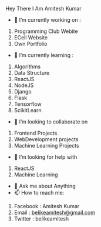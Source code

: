 Hey There
I Am Amitesh Kumar 

- 🔭 I’m currently working on :
1. Programming Club Webite
2. ECell Website
3. Own Portfolio
- 🌱 I’m currently learning :
1. Algorithms
2. Data Structure
3. ReactJS
4. NodeJS
5. Django
6. Flask
7. Tensorflow
8. ScikitLearn
- 👯 I’m looking to collaborate on 
1. Frontend Projects
2. WebDevelopment projects
3. Machine Learning Projects
- 🤔 I’m looking for help with 
1. ReactJS
2. Machine Learning
- 💬 Ask me about Anything
- 📫 How to reach me: 
1. Facebook : Amitesh Kumar
2. Email : belikeamitesh@gmail.com
3. Twitter : belikeamitesh

